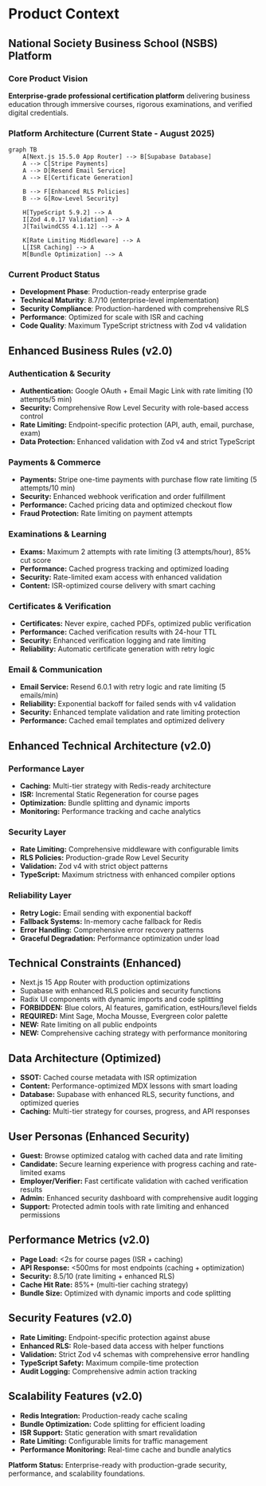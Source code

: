 # Product Context

## National Society Business School (NSBS) Platform

### Core Product Vision

**Enterprise-grade professional certification platform** delivering business
education through immersive courses, rigorous examinations, and verified digital
credentials.

### Platform Architecture (Current State - August 2025)

```mermaid
graph TB
    A[Next.js 15.5.0 App Router] --> B[Supabase Database]
    A --> C[Stripe Payments]
    A --> D[Resend Email Service]
    A --> E[Certificate Generation]

    B --> F[Enhanced RLS Policies]
    B --> G[Row-Level Security]

    H[TypeScript 5.9.2] --> A
    I[Zod 4.0.17 Validation] --> A
    J[TailwindCSS 4.1.12] --> A

    K[Rate Limiting Middleware] --> A
    L[ISR Caching] --> A
    M[Bundle Optimization] --> A
```

### Current Product Status

- **Development Phase**: Production-ready enterprise grade
- **Technical Maturity**: 8.7/10 (enterprise-level implementation)
- **Security Compliance**: Production-hardened with comprehensive RLS
- **Performance**: Optimized for scale with ISR and caching
- **Code Quality**: Maximum TypeScript strictness with Zod v4 validation

## Enhanced Business Rules (v2.0)

### Authentication & Security

- **Authentication:** Google OAuth + Email Magic Link with rate limiting (10
  attempts/5 min)
- **Security:** Comprehensive Row Level Security with role-based access control
- **Rate Limiting:** Endpoint-specific protection (API, auth, email, purchase,
  exam)
- **Data Protection:** Enhanced validation with Zod v4 and strict TypeScript

### Payments & Commerce

- **Payments:** Stripe one-time payments with purchase flow rate limiting (5
  attempts/10 min)
- **Security:** Enhanced webhook verification and order fulfillment
- **Performance:** Cached pricing data and optimized checkout flow
- **Fraud Protection:** Rate limiting on payment attempts

### Examinations & Learning

- **Exams:** Maximum 2 attempts with rate limiting (3 attempts/hour), 85% cut
  score
- **Performance:** Cached progress tracking and optimized loading
- **Security:** Rate-limited exam access with enhanced validation
- **Content:** ISR-optimized course delivery with smart caching

### Certificates & Verification

- **Certificates:** Never expire, cached PDFs, optimized public verification
- **Performance:** Cached verification results with 24-hour TTL
- **Security:** Enhanced verification logging and rate limiting
- **Reliability:** Automatic certificate generation with retry logic

### Email & Communication

- **Email Service:** Resend 6.0.1 with retry logic and rate limiting (5
  emails/min)
- **Reliability:** Exponential backoff for failed sends with v4 validation
- **Security:** Enhanced template validation and rate limiting protection
- **Performance:** Cached email templates and optimized delivery

## Enhanced Technical Architecture (v2.0)

### Performance Layer

- **Caching:** Multi-tier strategy with Redis-ready architecture
- **ISR:** Incremental Static Regeneration for course pages
- **Optimization:** Bundle splitting and dynamic imports
- **Monitoring:** Performance tracking and cache analytics

### Security Layer

- **Rate Limiting:** Comprehensive middleware with configurable limits
- **RLS Policies:** Production-grade Row Level Security
- **Validation:** Zod v4 with strict object patterns
- **TypeScript:** Maximum strictness with enhanced compiler options

### Reliability Layer

- **Retry Logic:** Email sending with exponential backoff
- **Fallback Systems:** In-memory cache fallback for Redis
- **Error Handling:** Comprehensive error recovery patterns
- **Graceful Degradation:** Performance optimization under load

## Technical Constraints (Enhanced)

- Next.js 15 App Router with production optimizations
- Supabase with enhanced RLS policies and security functions
- Radix UI components with dynamic imports and code splitting
- **FORBIDDEN:** Blue colors, AI features, gamification, estHours/level fields
- **REQUIRED:** Mint Sage, Mocha Mousse, Evergreen color palette
- **NEW:** Rate limiting on all public endpoints
- **NEW:** Comprehensive caching strategy with performance monitoring

## Data Architecture (Optimized)

- **SSOT:** Cached course metadata with ISR optimization
- **Content:** Performance-optimized MDX lessons with smart loading
- **Database:** Supabase with enhanced RLS, security functions, and optimized
  queries
- **Caching:** Multi-tier strategy for courses, progress, and API responses

## User Personas (Enhanced Security)

- **Guest:** Browse optimized catalog with cached data and rate limiting
- **Candidate:** Secure learning experience with progress caching and
  rate-limited exams
- **Employer/Verifier:** Fast certificate validation with cached verification
  results
- **Admin:** Enhanced security dashboard with comprehensive audit logging
- **Support:** Protected admin tools with rate limiting and enhanced permissions

## Performance Metrics (v2.0)

- **Page Load:** <2s for course pages (ISR + caching)
- **API Response:** <500ms for most endpoints (caching + optimization)
- **Security:** 8.5/10 (rate limiting + enhanced RLS)
- **Cache Hit Rate:** 85%+ (multi-tier caching strategy)
- **Bundle Size:** Optimized with dynamic imports and code splitting

## Security Features (v2.0)

- **Rate Limiting:** Endpoint-specific protection against abuse
- **Enhanced RLS:** Role-based data access with helper functions
- **Validation:** Strict Zod v4 schemas with comprehensive error handling
- **TypeScript Safety:** Maximum compile-time protection
- **Audit Logging:** Comprehensive admin action tracking

## Scalability Features (v2.0)

- **Redis Integration:** Production-ready cache scaling
- **Bundle Optimization:** Code splitting for efficient loading
- **ISR Support:** Static generation with smart revalidation
- **Rate Limiting:** Configurable limits for traffic management
- **Performance Monitoring:** Real-time cache and bundle analytics

**Platform Status:** Enterprise-ready with production-grade security,
performance, and scalability foundations.
